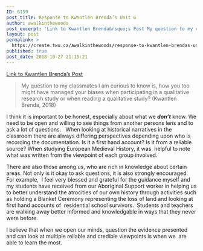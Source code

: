 ```yaml
---
ID: 6159
post_title: Response to Kwantlen Brenda’s Unit 6
author: awalkinthewoods
post_excerpt: 'Link to Kwantlen Brenda&rsquo;s Post My question to my classmates I am curious to know is, how you too might have managed your biases when participating in a qualitative research study or when reading a qualitative study? (Kwantlen Brenda, 2018) I think it is important to be honest, especially about what we don&rsquo;t know. We [&hellip;]'
layout: post
permalink: >
  https://create.twu.ca/awalkinthewoods/response-to-kwantlen-brendas-unit-6/
published: true
post_date: 2018-10-27 21:15:21
---
```

<a href="https://create.twu.ca/kwantlenbrenda/2018/10/27/unit-6/"  rel="noopener">Link to Kwantlen Brenda&#8217;s Post</a>

<blockquote>My question to my classmates I am curious to know is, how you too might have managed your biases when participating in a qualitative research study or when reading a qualitative study? (Kwantlen Brenda, 2018)</p></blockquote>

I think it is important to be honest, especially about what we <strong><em>don&#8217;t</em></strong> know. We need to be open and willing to see things from another persons lens and to ask a lot of questions.   When looking at historical narratives in the classroom there are always differing perspectives depending upon who is recording the documentation. Is it a first hand account? Is it from a reliable source? When studying European Medieval History, it was  helpful to note what was written from the viewpoint of each group involved.

There are also those among us, who are rich in knowledge about certain areas. Not only is it okay to ask questions, it is also strongly encouraged. For example,  I feel very blessed and grateful for the guidance myself and my students have received from our Aboriginal Support worker in helping us to better understand the atrocities of our own history through activities such as holding a Blanket Ceremony representing the loss of land and looking at first hand accounts of  residential school survivors.  Students and teachers are walking away better informed and knowledgable in ways that they never were before.

I believe that when we open our minds, question the evidence presented and can look at multiple reliable and credible viewpoints is when we  are able to learn the most.